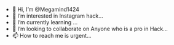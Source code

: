 - 👋 Hi, I’m @Megamind1424
- 👀 I’m interested in Instagram hack...
- 🌱 I’m currently learning ...
- 💞️ I’m looking to collaborate on Anyone who is a pro in Hack...
- 📫 How to reach me is urgent...

<!---
Megamind1424/Megamind1424 is a ✨ special ✨ repository because its `README.md` (this file) appears on your GitHub profile.
You can click the Preview link to take a look at your changes.
--->
